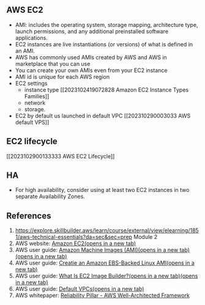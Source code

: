 ## AWS EC2
- AMI:  includes the operating system, storage mapping, architecture type, launch permissions, and any additional preinstalled software applications.
- EC2 instances are live instantiations (or versions) of what is defined in an AMI.
- AWS has commonly used AMIs created by AWS and AWS in marketplace that you can use
- You can create your own AMIs even from your EC2 instance
- AMI id is unique for each AWS region
- EC2 settings
	- instance type [[2023102419072828 Amazon EC2 Instance Types Families]]
	- network
	- storage.
- EC2 by default us launched in default VPC  [[202310290003033 AWS default VPS]]

## EC2 lifecycle
[[2023102900133333 AWS EC2 Lifecycle]]
## HA
- For high availability, consider using at least two EC2 instances in two separate Availability Zones. ­­
## References
1. https://explore.skillbuilder.aws/learn/course/external/view/elearning/1851/aws-technical-essentials?da=sec&sec=prep Module 2
2. AWS website: [Amazon EC2(opens in a new tab)](https://aws.amazon.com/ec2/)
3. AWS user guide: [Amazon Machine Images (AMI)(opens in a new tab)](https://docs.aws.amazon.com/AWSEC2/latest/UserGuide/AMIs.html)[(opens in a new tab)](https://docs.aws.amazon.com/AWSEC2/latest/UserGuide/creating-an-ami-ebs.html)
4. AWS user guide: [Creatie an Amazon EBS-Backed Linux AMI(opens in a new tab)](https://docs.aws.amazon.com/AWSEC2/latest/UserGuide/creating-an-ami-ebs.html)
5. AWS user guide: [What Is EC2 Image Builder?(opens in a new tab)](https://docs.aws.amazon.com/imagebuilder/latest/userguide/what-is-image-builder.html)[(opens in a new tab)](https://aws.amazon.com/ec2/)
6. AWS user guide: [Default VPCs(opens in a new tab)](https://docs.aws.amazon.com/vpc/latest/userguide/default-vpc.html)
7. AWS whitepaper: [Reliability Pillar - AWS Well-Architected Framework](https://docs.aws.amazon.com/wellarchitected/latest/reliability-pillar/welcome.html?ref=wellarchitected-wp)
